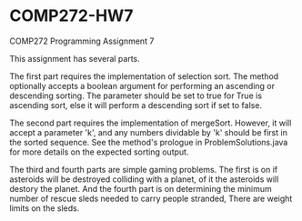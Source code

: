 # COMP272-HW7
COMP272 Programming Assignment 7

This assignment has several parts.

The first part requires the implementation of selection sort. The method optionally accepts a boolean argument for performing an ascending or descending sorting. The parameter should be set to true for True is ascending sort, else it will perform a descending sort if set to false.

The second part requires the implementation of mergeSort. However, it will accept a parameter 'k', and any numbers dividable by 'k' should be first in the sorted sequence. See the method's prologue in ProblemSolutions.java for more details on the expected sorting output.

The third and fourth parts are simple gaming problems. The first is on if asteroids will be destroyed colliding with a planet, of it the asteroids will destory the planet. And the fourth part is on determining the minimum number of rescue sleds needed to carry people stranded, There are weight limits on the sleds.
